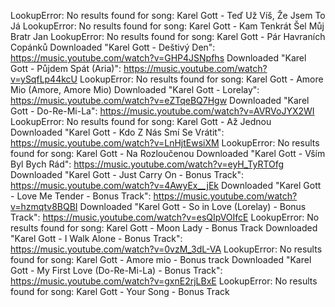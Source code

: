 LookupError: No results found for song: Karel Gott - Teď Už Víš, Že Jsem To Já
LookupError: No results found for song: Karel Gott - Kam Tenkrát Šel Můj Bratr Jan
LookupError: No results found for song: Karel Gott - Pár Havraních Copánků
Downloaded "Karel Gott - Deštivý Den": https://music.youtube.com/watch?v=GHP4JSNpfhs
Downloaded "Karel Gott - Půjdem Spát (Aria)": https://music.youtube.com/watch?v=ySqfLp44kcU
LookupError: No results found for song: Karel Gott - Amore Mio (Amore, Amore Mio)
Downloaded "Karel Gott - Lorelay": https://music.youtube.com/watch?v=eZTqeBQ7Hgw
Downloaded "Karel Gott - Do-Re-Mi-La": https://music.youtube.com/watch?v=AVRVoJYX2WI
LookupError: No results found for song: Karel Gott - Až Jednou
Downloaded "Karel Gott - Kdo Z Nás Smí Se Vrátit":
https://music.youtube.com/watch?v=LnHjtEwsiXM
LookupError: No results found for song: Karel Gott - Na Rozloučenou
Downloaded "Karel Gott - Vším Byl Bych Rád": https://music.youtube.com/watch?v=eyH_TyRTOfg
Downloaded "Karel Gott - Just Carry On - Bonus Track":
https://music.youtube.com/watch?v=4AwyEx__jEk
Downloaded "Karel Gott - Love Me Tender - Bonus Track":
https://music.youtube.com/watch?v=hzmqtv8BQBI
Downloaded "Karel Gott - So in Love (Lorelay) - Bonus Track":
https://music.youtube.com/watch?v=esQIpVOIfcE
LookupError: No results found for song: Karel Gott - Moon Lady - Bonus Track
Downloaded "Karel Gott - I Walk Alone - Bonus Track":
https://music.youtube.com/watch?v=0vzM_3dL-VA
LookupError: No results found for song: Karel Gott - Amore mio - Bonus track
Downloaded "Karel Gott - My First Love (Do-Re-Mi-La) - Bonus Track":
https://music.youtube.com/watch?v=gxnE2rjLBxE
LookupError: No results found for song: Karel Gott - Your Song - Bonus Track